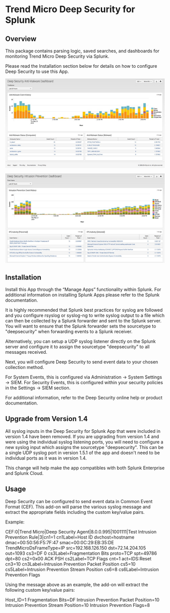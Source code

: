Trend Micro Deep Security for Splunk
=========================

Overview
--------
This package contains parsing logic, saved searches, and dashboards for monitoring Trend Micro Deep Security via Splunk.

Please read the Installation section below for details on how to configure Deep Security to use this App.

![](https://github.com/deep-security/splunk/blob/master/screenshots/antimalware_dashboard.png?raw=true)

![](https://github.com/deep-security/splunk/blob/master/screenshots/ips_dashboard.png?raw=true)

Installation
------------
Install this App through the “Manage Apps” functionality within Splunk. For additional information on installing Splunk Apps please refer to the Splunk documentation.

It is highly recommended that Splunk best practices for syslog are followed and you configure rsyslog or syslog-ng to write syslog output to a file which can then be collected by a Splunk forwarder and sent to the Splunk server. You will want to ensure that the Splunk forwarder sets the sourcetype to "deepsecurity" when forwarding events to a Splunk receiver.

Alternatively, you can setup a UDP syslog listener directly on the Splunk server and configure it to assign the sourcetype "deepsecurity" to all messages received.

Next, you will configure Deep Security to send event data to your chosen collection method.

For System Events, this is configured via Administration -> System Settings -> SIEM.
For Security Events, this is configured within your security policies in the Settings -> SIEM section.

For additional information, refer to the Deep Security online help or product documentation.

Upgrade from Version 1.4
------------
All syslog inputs in the Deep Security for Splunk App that were included in version 1.4 have been removed. If you are upgrading from version 1.4 and were using the individual syslog listening ports, you will need to configure a new syslog input which assigns the sourcetype "deepsecurity". This can be a single UDP syslog port in version 1.5.1 of the app and doesn't need to be individual ports as it was in version 1.4.

This change will help make the app compatibles with both Splunk Enterprise and Splunk Cloud.

Usage
------------
Deep Security can be configured to send event data in Common Event Format (CEF). This add-on will parse the various syslog message and extract the appropriate fields including the custom key/value pairs.

Example:

CEF:0|Trend Micro|Deep Security Agent|8.0.0.995|1001111|Test Intrusion Prevention Rule|3|cn1=1 cn1Label=Host ID dvchost=hostname dmac=00:50:56:F5:7F:47 smac=00:0C:29:EB:35:DE TrendMicroDsFrameType=IP src=192.168.126.150 dst=72.14.204.105 out=1093 cs3=DF 0 cs3Label=Fragmentation Bits proto=TCP spt=49786 dpt=80 cs2=0x00 ACK PSH cs2Label=TCP Flags cnt=1 act=IDS:Reset cn3=10 cn3Label=Intrusion Prevention Packet Position cs5=10 cs5Label=Intrusion Prevention Stream Position cs6=8 cs6Label=Intrusion Prevention Flags

Using the message above as an example, the add-on will extract the following custom key/value pairs:

Host_ID=1
Fragmentation Bits=DF
Intrusion Prevention Packet Position=10
Intrusion Prevention Stream Position=10
Intrusion Prevention Flags=8
